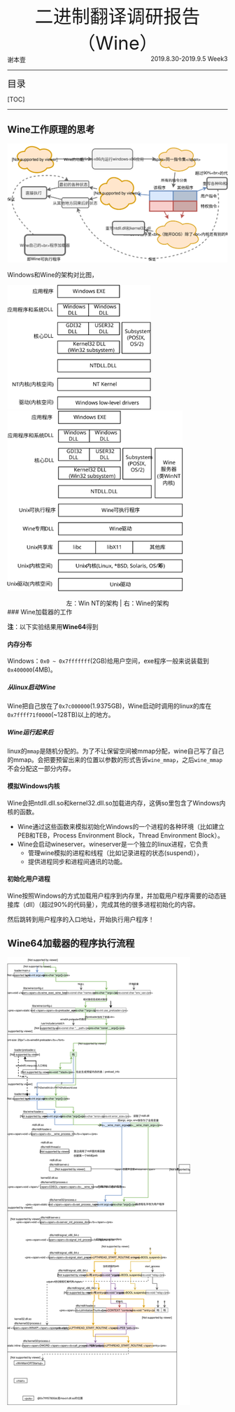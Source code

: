 <div style="text-align:center;font-size:3em;">二进制翻译调研报告（Wine）</div>
<span>谢本壹</span><span style="float:right">2019.8.30-2019.9.5  Week3</span>

---

<span style="font-size:1.5em">目录</span>

[TOC]

---

## Wine工作原理的思考

![Wine研究思路](pictures/Wine研究思路.svg)

Windows和Wine的架构对比图，

<img src="pictures/winNT架构.svg" style="width:328px;"><img src="pictures/WINE架构.svg" style="width: 401px;">

<div style="text-align:center;">左：Win NT的架构 | 右：Wine的架构</div>
### Wine加载器的工作

**注**：以下实验结果用**Wine64**得到

#### 内存分布

Windows：`0x0 ~ 0x7fffffff`(2GB)给用户空间，exe程序一般来说装载到`0x400000`(4MB)。

##### 从linux启动Wine

Wine把自己放在了`0x7c000000`(1.9375GB)，Wine启动时调用的linux的库在`0x7ffff71f0000`(~128TB)以上的地方。

##### Wine运行起来后

linux的`mmap`是随机分配的。为了不让保留空间被mmap分配，wine自己写了自己的mmap。会把要预留出来的位置以参数的形式告诉`wine_mmap`，之后`wine_mmap`不会分配这一部分内存。

#### 模拟Windows内核

Wine会把ntdll.dll.so和kernel32.dll.so加载进内存，这俩so里包含了Windows内核的函数。

* Wine通过这些函数来模拟初始化Windows的一个进程的各种环境（比如建立PEB和TEB，Process Environment Block，Thread Environment Block）。
* Wine会启动wineserver。wineserver是一个独立的linux进程，它负责
  * 管理wine模拟的进程和线程（比如记录进程的状态(suspend)），
  * 提供进程同步和进程间通讯的功能。

#### 初始化用户进程

Wine按照Windows的方式加载用户程序到内存里，并加载用户程序需要的动态链接库（dll）（超过90%的代码量），完成其他的很多进程初始化的内容。

然后跳转到用户程序的入口地址，开始执行用户程序！

## Wine64加载器的程序执行流程

![Wine64StartUp](pictures/Wine64StartUp.svg)